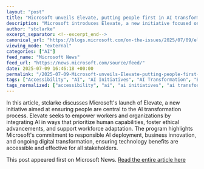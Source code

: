 ```yaml
---
layout: "post"
title: "Microsoft unveils Elevate, putting people first in AI transformation"
description: "Microsoft introduces Elevate, a new initiative focused on prioritizing people in the ongoing AI transformation across industries."
author: "stclarke"
excerpt_separator: <!--excerpt_end-->
canonical_url: "https://blogs.microsoft.com/on-the-issues/2025/07/09/elevate/"
viewing_mode: "external"
categories: ["AI"]
feed_name: "Microsoft News"
feed_url: "https://news.microsoft.com/source/feed/"
date: 2025-07-09 16:46:18 +00:00
permalink: "/2025-07-09-Microsoft-unveils-Elevate-putting-people-first-in-AI-transformation.html"
tags: ["Accessibility", "AI", "AI Initiatives", "AI Transformation", "Business Innovation", "Company News", "Digital Transformation", "Ethical AI", "Microsoft Elevate", "News", "People Centric AI", "Productivity", "Technology Adoption", "Workforce"]
tags_normalized: ["accessibility", "ai", "ai initiatives", "ai transformation", "business innovation", "company news", "digital transformation", "ethical ai", "microsoft elevate", "news", "people centric ai", "productivity", "technology adoption", "workforce"]
---
```


In this article, stclarke discusses Microsoft's launch of Elevate, a new initiative aimed at ensuring people are central to the AI transformation process.  <!--excerpt_end--> Elevate seeks to empower workers and organizations by integrating AI in ways that prioritize human capabilities, foster ethical advancements, and support workforce adaptation. The program highlights Microsoft's commitment to responsible AI deployment, business innovation, and ongoing digital transformation, ensuring technology benefits are accessible and effective for all stakeholders.

This post appeared first on Microsoft News. [Read the entire article here](https://blogs.microsoft.com/on-the-issues/2025/07/09/elevate/)
